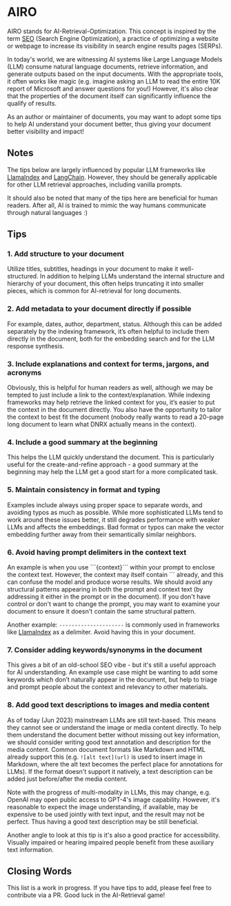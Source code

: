 # AIRO
AIRO stands for AI-Retrieval-Optimization. This concept is inspired by the term [SEO](https://en.wikipedia.org/wiki/Search_engine_optimization) (Search Engine Optimization), a practice of optimizing a website or webpage to increase its visibility in search engine results pages (SERPs).

In today's world, we are witnessing AI systems like Large Language Models (LLM) consume natural language documents, retrieve information, and generate outputs based on the input documents. With the appropriate tools, it often works like magic (e.g. imagine asking an LLM to read the entire 10K report of Microsoft and answer questions for you!) However, it's also clear that the properties of the document itself can significantly influence the qualify of results.

As an author or maintainer of documents, you may want to adopt some tips to help AI understand your document better, thus giving your document better visibility and impact!

## Notes
The tips below are largely influenced by popular LLM frameworks like [LlamaIndex](https://github.com/jerryjliu/llama_index) and [LangChain](https://github.com/hwchase17/langchain). However, they should be generally applicable for other LLM retrieval approaches, including vanilla prompts.

It should also be noted that many of the tips here are beneficial for human readers. After all, AI is trained to mimic the way humans communicate through natural languages :)

## Tips

### 1. Add structure to your document

Utilize titles, subtitles, headings in your document to make it well-structured. In addition to helping LLMs understand the internal structure and hierarchy of your document, this often helps truncating it into smaller pieces, which is common for AI-retrieval for long documents. 

### 2. Add metadata to your document directly if possible

For example, dates, author, department, status. Although this can be added separately by the indexing framework, it’s often helpful to include them directly in the document, both for the embedding search and for the LLM response synthesis.

### 3. Include explanations and context for terms, jargons, and acronyms

Obviously, this is helpful for human readers as well, although we may be tempted to just include a link to the context/explanation. While indexing frameworks may help retrieve the linked context for you, it’s easier to put the context in the document directly. You also have the opportunity to tailor the context to best fit the document (nobody really wants to read a 20-page long document to learn what DNRX actually means in the context).

### 4. Include a good summary at the beginning

This helps the LLM quickly understand the document. This is particularly useful for the create-and-refine approach - a good summary at the beginning may help the LLM get a good start for a more complicated task.

### 5. Maintain consistency in format and typing

Examples include always using proper space to separate words, and avoiding typos as much as possible. While more sophisticated LLMs tend to work around these issues better, it still degrades performance with weaker LLMs and affects the embeddings. Bad format or typos can make the vector embedding further away from their semantically similar neighbors.

### 6. Avoid having prompt delimiters in the context text

An example is when you use \```{context}\``` within your prompt to enclose the context text. However, the context may itself contain ``` already, and this can confuse the model and produce worse results. We should avoid any structural patterns appearing in both the prompt and context text (by addressing it either in the prompt or in the document). If you don't have control or don't want to change the prompt, you may want to examine your document to ensure it doesn't contain the same structural pattern.

Another example: `---------------------` is commonly used in frameworks like [LlamaIndex](https://github.com/jerryjliu/llama_index) as a delimiter. Avoid having this in your document.

### 7. Consider adding keywords/synonyms in the document

This gives a bit of an old-school SEO vibe - but it's still a useful approach for AI understanding. An example use case might be wanting to add some keywords which don’t naturally appear in the document, but help to triage and prompt people about the context and relevancy to other materials.

### 8. Add good text descriptions to images and media content

As of today (Jun 2023) mainstream LLMs are still text-based. This means they cannot see or understand the image or media content directly. To help them understand the document better without missing out key information, we should consider writing good text annotation and description for the media content. Common document formats like Markdown and HTML already support this (e.g. `![alt text](url)` is used to insert image in Markdown, where the alt text becomes the perfect place for annotations for LLMs). If the format doesn't support it natively, a text description can be added just before/after the media content. 

Note with the progress of multi-modality in LLMs, this may change, e.g. OpenAI may open public access to GPT-4's image capability. However, it's reasonable to expect the image understanding, if available, may be expensive to be used jointly with text input, and the result may not be perfect. Thus having a good text description may be still beneficial. 

Another angle to look at this tip is it's also a good practice for accessibility. Visually impaired or hearing impaired people benefit from these auxiliary text information.

## Closing Words
This list is a work in progress. If you have tips to add, please feel free to contribute via a PR. Good luck in the AI-Retrieval game!








